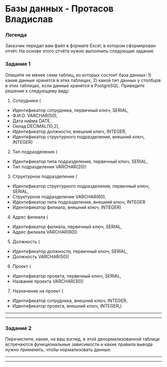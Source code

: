 # Базы данных - Протасов Владислав

### Легенда
Заказчик передал вам файл в формате Excel, в котором сформирован отчёт.
На основе этого отчёта нужно выполнить следующие задания.

### Задание 1
Опишите не менее семи таблиц, из которых состоит база данных: 1) какие данные хранятся в этих таблицах; 2) какой тип данных у столбцов в этих таблицах, если данные хранятся в PostgreSQL.
Приведите решение к следующему виду:

1. Сотрудники (
* Идентификатор сотрудника, первичный ключ, SERIAL,
* Ф.И.О. VARCHAR(50),
* Дата найма DATE,
* Оклад DECIMAL(10,2),
* Идентификатор должности, внешний ключ, INTEGER,
* Идентификатор структурного подразделения, внешний ключ, INTEGER)
2. Тип подразделения (
* Идентификатор типа подразделения, первичный ключ, SERIAL,
* Тип подразделения VARCHAR(20))
3. Структурное подразделение (
* Идентификатор структурного подразделения, первичный ключ, SERIAL,
* Структурное подразделение VARCHAR(60),
* Идентификатор типа подразделения, внешний ключ, INTEGER
* Идентификатор филиала, внешний ключ, INTEGER)
4. Адрес филиала (
* Идентификатор филиала, первичный ключ, SERIAL,
* Адрес филиала VARCHAR(60))
5. Должность (
* Идентификатор должности, первичный ключ, SERIAL,
* Должность VARCHAR(50))
6. Проект (
* Идентификатор проекта, первичный ключ, SERIAL,
* Название проекта VARCHAR(30))
7. Назначение на проект (
* Идентификатор сотрудника, внешний ключ, INTEGER,
* Идентификатор проекта, внешний ключ, INTEGER,)

---



---

### Задание 2
Перечислите, какие, на ваш взгляд, в этой денормализованной таблице встречаются функциональные зависимости и какие правила вывода нужно применить, чтобы нормализовать данные.

---



---
